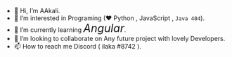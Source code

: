 - 👋 Hi, I’m AAkali.
- 👀 I’m interested in Programing (♥ Python , JavaScript , `Java 404`).
- 🌱 I’m currently learning <i style="font-size:25px">Angular</i>.
- 💞️ I’m looking to collaborate on Any future project with lovely Developers.
- 📫 How to reach me Discord ( ilaka #8742 ).
